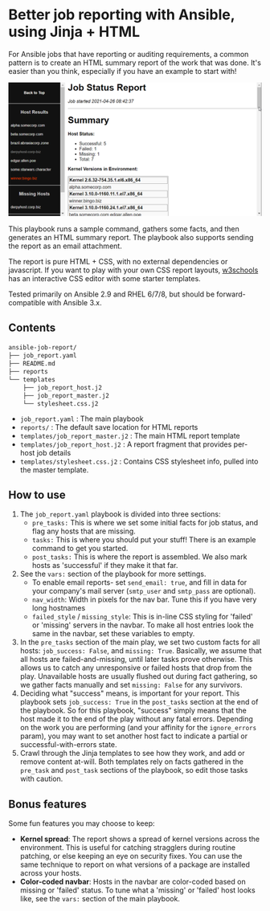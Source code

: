 # Better job reporting with Ansible, using Jinja + HTML

For Ansible jobs that have reporting or auditing requirements, a common pattern is to create an HTML summary report of the work that was done. It's easier than you think, especially if you have an example to start with!

![Demo](demo.gif)

This playbook runs a sample command, gathers some facts, and then generates an HTML summary report. The playbook also supports sending the report as an email attachment.

The report is pure HTML + CSS, with no external dependencies or javascript. If you want to play with your own CSS report layouts, [w3schools](https://www.w3schools.com/css/css_templates.asp) has an interactive CSS editor with some starter templates.

Tested primarily on Ansible 2.9 and RHEL 6/7/8, but should be forward-compatible with Ansible 3.x.

## Contents
```
ansible-job-report/
├── job_report.yaml
├── README.md
├── reports
└── templates
    ├── job_report_host.j2
    ├── job_report_master.j2
    └── stylesheet.css.j2
```

* `job_report.yaml` : The main playbook
* `reports/` : The default save location for HTML reports
* `templates/job_report_master.j2` : The main HTML report template
* `templates/job_report_host.j2` : A report fragment that provides per-host job details
* `templates/stylesheet.css.j2` : Contains CSS stylesheet info, pulled into the master template.

## How to use

1. The `job_report.yaml` playbook is divided into three sections:
   * `pre_tasks:` This is where we set some initial facts for job status, and flag any hosts that are missing.
   * `tasks:` This is where you should put your stuff! There is an example command to get you started.
   * `post_tasks:` This is where the report is assembled. We also mark hosts as 'successful' if they make it that far.
1. See the `vars:` section of the playbook for more settings.
    * To enable email reports- set `send_email: true`, and fill in data for your company's mail server (`smtp_user` and `smtp_pass` are optional).
    * `nav_width`: Width in pixels for the nav bar. Tune this if you have very long hostnames
    * `failed_style` / `missing_style`: This is in-line CSS styling for 'failed' or 'missing' servers in the navbar. To make all host entries look the same in the navbar, set these variables to empty. 
1. In the `pre_tasks` section of the main play, we set two custom facts for all hosts: `job_success: False`, and `missing: True`. Basically, we assume that all hosts are failed-and-missing, until later tasks prove otherwise. This allows us to catch any unresponsive or failed hosts that drop from the play. Unavailable hosts are usually flushed out during fact gathering, so we gather facts manually and set `missing: False` for any survivors.
1. Deciding what "success" means, is important for your report. This playbook sets `job_success: True` in the `post_tasks` section at the end of the playbook. So for this playbook, "success" simply means that the host made it to the end of the play without any fatal errors. Depending on the work you are performing (and your affinity for the `ignore_errors` param), you may want to set another host fact to indicate a partial or successful-with-errors state.
1. Crawl through the Jinja templates to see how they work, and add or remove content at-will. Both templates rely on facts gathered in the `pre_task` and `post_task` sections of the playbook, so edit those tasks with caution.

## Bonus features

Some fun features you may choose to keep:

* **Kernel spread**: The report shows a spread of kernel versions across the environment. This is useful for catching stragglers during routine patching, or else keeping an eye on security fixes. You can use the same technique to report on what versions of a package are installed across your hosts.
* **Color-coded navbar**: Hosts in the navbar are color-coded based on missing or 'failed' status. To tune what a 'missing' or 'failed' host looks like, see the `vars:` section of the main playbook.


